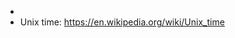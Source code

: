 * <script src="https://cdn.jsdelivr.net/momentjs/2.12.0/moment.min.js"></script>
* Unix time: https://en.wikipedia.org/wiki/Unix_time